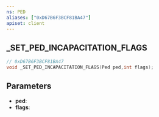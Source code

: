 ```yaml
---
ns: PED
aliases: ["0xD67B6F3BCF81BA47"]
apiset: client
---
```

## _SET_PED_INCAPACITATION_FLAGS

```c
// 0xD67B6F3BCF81BA47
void _SET_PED_INCAPACITATION_FLAGS(Ped ped,int flags);
```


## Parameters
* **ped**:
* **flags**: